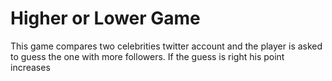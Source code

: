 # Higher or Lower Game

This game compares two celebrities twitter account and the player is asked to guess the one with 
more followers. If the guess is right his point increases

